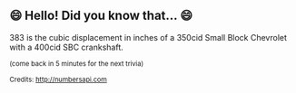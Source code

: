 ## 😄 Hello! Did you know that... 😄
383 is the cubic displacement in inches of a 350cid Small Block Chevrolet with a 400cid SBC crankshaft.

<sup>(come back in 5 minutes for the next trivia)</sup>


<sup>Credits: http://numbersapi.com</sup>
